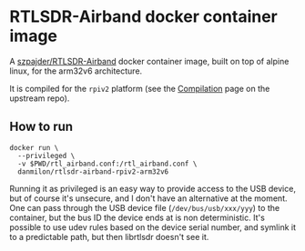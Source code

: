 # RTLSDR-Airband docker container image #

A [szpajder/RTLSDR-Airband](https://github.com/szpajder/RTLSDR-Airband) docker
container image, built on top of alpine linux, for the arm32v6 architecture.

It is compiled for the `rpiv2` platform (see the
[Compilation](https://github.com/szpajder/RTLSDR-Airband/wiki/Compilation) page
on the upstream repo).

## How to run ##

```
docker run \
  --privileged \
  -v $PWD/rtl_airband.conf:/rtl_airband.conf \
  danmilon/rtlsdr-airband-rpiv2-arm32v6
```

Running it as privileged is an easy way to provide access to the USB device,
but of course it's unsecure, and I don't have an alternative at the moment. One
can pass through the USB device file (`/dev/bus/usb/xxx/yyy`) to the container,
but the bus ID the device ends at is non deterministic. It's possible to use
udev rules based on the device serial number, and symlink it to a predictable
path, but then librtlsdr doesn't see it.

